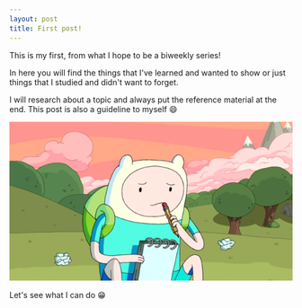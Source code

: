 ```yaml
---
layout: post
title: First post!
---
```


This is my first, from what I hope to be a biweekly series!

In here you will find the things that I've learned and wanted to show or just things that I studied and didn't want to forget.

I will research about a topic and always put the reference material at the end. This post is also a guideline to myself :smile:

![Image of Jake writing](images/write_time.png)

Let's see what I can do :grin:

